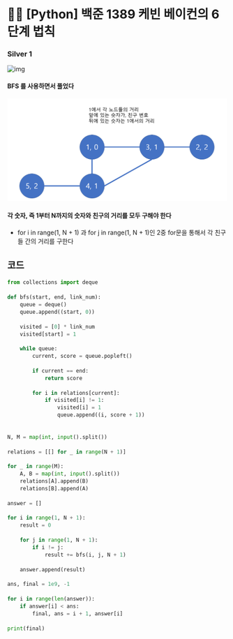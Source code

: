 # 🧑‍💻 [Python] 백준 1389 케빈 베이컨의 6단계 법칙

### Silver 1 



![img](https://blog.kakaocdn.net/dn/cC1MR5/btr1QwKHa2P/iVlOamnCuGQNGj3KIqU18K/img.png)



#### BFS 를 사용하면서 풀었다

<img src="52_백준_1389.assets/image-20230329111747576.png" alt="image-20230329111747576" style="zoom:50%;" />



#### 각 숫자, 즉 1부터 N까지의 숫자와 친구의 거리를 모두 구해야 한다

- for i in range(1, N + 1) 과 for j in range(1, N + 1)인 2중 for문을 통해서 각 친구들 간의 거리를 구한다





## 코드

```python
from collections import deque

def bfs(start, end, link_num):
    queue = deque()
    queue.append((start, 0))

    visited = [0] * link_num
    visited[start] = 1

    while queue:
        current, score = queue.popleft()

        if current == end:
            return score

        for i in relations[current]:
            if visited[i] != 1:
                visited[i] = 1
                queue.append((i, score + 1))


N, M = map(int, input().split())

relations = [[] for _ in range(N + 1)]

for _ in range(M):
    A, B = map(int, input().split())
    relations[A].append(B)
    relations[B].append(A)

answer = []

for i in range(1, N + 1):
    result = 0

    for j in range(1, N + 1):
        if i != j:
            result += bfs(i, j, N + 1)

    answer.append(result)

ans, final = 1e9, -1

for i in range(len(answer)):
    if answer[i] < ans:
        final, ans = i + 1, answer[i]

print(final)
```



